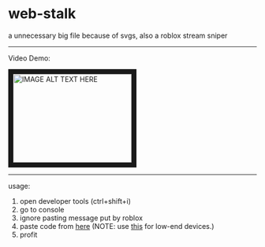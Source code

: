 # web-stalk
 a unnecessary big file because of svgs, also a roblox stream sniper

 ___

 Video Demo:
 
 <a href="http://www.youtube.com/watch?feature=player_embedded&v=Yxm64rZZ8vU
" target="_blank"><img src="http://img.youtube.com/vi/Yxm64rZZ8vU/0.jpg" 
alt="IMAGE ALT TEXT HERE" width="240" height="180" border="10" /></a>

 ___
 usage:

1. open developer tools (ctrl+shift+i)
2. go to console
3. ignore pasting message put by roblox
4. paste code from [here](https://raw.githubusercontent.com/lolwhenlifegivesyoulemons/web-stalk/master/web%20stalk.js) (NOTE: use [this](https://raw.githubusercontent.com/lolwhenlifegivesyoulemons/web-stalk/master/web%20stalk-svgStrip.js) for low-end devices.)
5. profit

